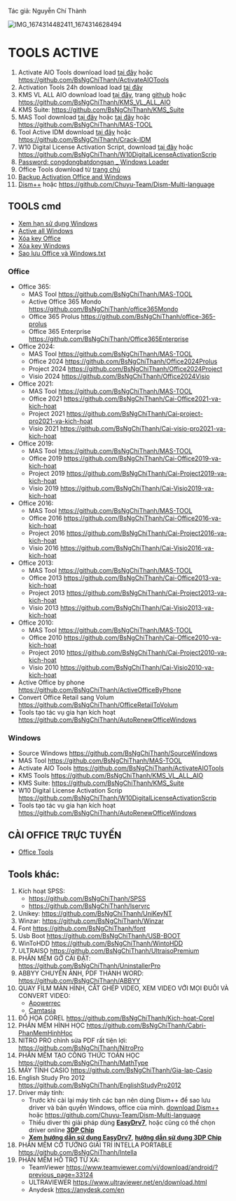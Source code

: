 Tác giả: Nguyễn Chí Thành

![IMG_1674314482411_1674314628494](https://user-images.githubusercontent.com/82578024/231749370-cff3f452-4349-46bd-80e4-dd85653ca27f.jpg)

# TOOLS ACTIVE ##

1. Activate AIO Tools download load [tại đây](https://raw.githubusercontent.com/BsNgChiThanh/ActivateAIOTools/IMP/Activate%20AIO%20Tools%20v3.1.3.rar) hoặc https://github.com/BsNgChiThanh/ActivateAIOTools  
2. Activation Tools 24h download load [tại đây](https://raw.githubusercontent.com/BsNgChiThanh/Kich-hoat-Office/KichHoatOffice/ActivationTool%2024h.zip)  
3. KMS VL ALL AIO download load [tại đây](https://raw.githubusercontent.com/BsNgChiThanh/KMS_VL_ALL_AIO/IMP/KMS.cmd), trang [github](https://github.com/abbodi1406/KMS_VL_ALL_AIO/releases) hoặc https://github.com/BsNgChiThanh/KMS_VL_ALL_AIO
4. KMS Suite: https://github.com/BsNgChiThanh/KMS_Suite
5. MAS Tool download [tại đây](https://raw.githubusercontent.com/BsNgChiThanh/MAS-TOOL/IMP/MAS.cmd) hoặc [tại đây](https://massgrave.dev/index.html#Activations_Summary) 
    hoặc https://github.com/BsNgChiThanh/MAS-TOOL
6. Tool Active IDM download [tại đây](https://raw.githubusercontent.com/BsNgChiThanh/Crack-IDM/IMP/IDM.cmd) hoặc https://github.com/BsNgChiThanh/Crack-IDM 
7. W10 Digital License Activation Script, download [tại đây](https://raw.githubusercontent.com/BsNgChiThanh/W10DigitalLicenseActivationScrip/IMP/W10%20Digital%20License%20Activation%20Script%20v7.0.rar) hoặc https://github.com/BsNgChiThanh/W10DigitalLicenseActivationScrip
8. [Password: congdongbatdongsan _ Windows Loader](https://raw.githubusercontent.com/BsNgChiThanh/Kich-hoat-Windows/IMP/congdongbatdongsan_Windows%20Loader.rar)
9. Office Tools download từ [trang chủ](https://otp.landian.vip/en-us/download.html)
10. [Backup Activation Office and Windows](https://raw.githubusercontent.com/BsNgChiThanh/Kich-hoat-Windows/IMP/Backup%20Activation.bat)
11. [Dism++](https://1drv.ms/f/s!AkwSBX-xWiVhi3gfqanLd8yzBNnL?e=dhIW3J) hoặc https://github.com/Chuyu-Team/Dism-Multi-language

## TOOLS cmd ##
- [Xem hạn sử dụng Windows](https://raw.githubusercontent.com/BsNgChiThanh/Kich-hoat-Windows/IMP/XemHanSuDungWindows.cmd)
- [Active all Windows](https://raw.githubusercontent.com/BsNgChiThanh/Kich-hoat-Windows/IMP/Active%20all%20Windows.txt)
- [Xóa key Office](https://raw.githubusercontent.com/BsNgChiThanh/Kich-hoat-Office/KichHoatOffice/X%C3%B3a%20key%20Office.txt)
- [Xóa key Windows](https://raw.githubusercontent.com/BsNgChiThanh/Kich-hoat-Windows/blob/IMP/X%C3%B3a%20key%20Windows.txt)
- [Sao lưu Office và Windows.txt](https://github.com/BsNgChiThanh/Kich-hoat-Office/blob/KichHoatOffice/Sao%20l%C6%B0u%20office%20v%C3%A0%20windows.txt)

### Office ###
- Office 365:
    - MAS Tool https://github.com/BsNgChiThanh/MAS-TOOL
    - Active Office 365 Mondo https://github.com/BsNgChiThanh/office365Mondo 
    - Office 365 Prolus https://github.com/BsNgChiThanh/office-365-prolus 
    - Office 365 Enterprise https://github.com/BsNgChiThanh/Office365Enterprise
- Office 2024:
    - MAS Tool https://github.com/BsNgChiThanh/MAS-TOOL
    - Office 2024 https://github.com/BsNgChiThanh/Office2024Prolus
    - Project 2024 https://github.com/BsNgChiThanh/Office2024Project
    - Visio 2024 https://github.com/BsNgChiThanh/Office2024Visio
- Office 2021:
    - MAS Tool https://github.com/BsNgChiThanh/MAS-TOOL
    - Office 2021 https://github.com/BsNgChiThanh/Cai-Office2021-va-kich-hoat
    - Project 2021 https://github.com/BsNgChiThanh/Cai-project-pro2021-va-kich-hoat
    - Visio 2021 https://github.com/BsNgChiThanh/Cai-visio-pro2021-va-kich-hoat
- Office 2019:
    - MAS Tool https://github.com/BsNgChiThanh/MAS-TOOL
    - Office 2019 https://github.com/BsNgChiThanh/Cai-Office2019-va-kich-hoat
    - Project 2019 https://github.com/BsNgChiThanh/Cai-Project2019-va-kich-hoat
    - Visio 2019 https://github.com/BsNgChiThanh/Cai-Visio2019-va-kich-hoat
- Office 2016:
    - MAS Tool https://github.com/BsNgChiThanh/MAS-TOOL
    - Office 2016 https://github.com/BsNgChiThanh/Cai-Office2016-va-kich-hoat
    - Project 2016 https://github.com/BsNgChiThanh/Cai-Project2016-va-kich-hoat
    - Visio 2016 https://github.com/BsNgChiThanh/Cai-Visio2016-va-kich-hoat
- Office 2013:
    - MAS Tool https://github.com/BsNgChiThanh/MAS-TOOL
    - Office 2013 https://github.com/BsNgChiThanh/Cai-Office2013-va-kich-hoat
    - Project 2013 https://github.com/BsNgChiThanh/Cai-Project2013-va-kich-hoat
    - Visio 2013 https://github.com/BsNgChiThanh/Cai-Visio2013-va-kich-hoat
- Office 2010:
    - MAS Tool https://github.com/BsNgChiThanh/MAS-TOOL
    - Office 2010 https://github.com/BsNgChiThanh/Cai-Office2010-va-kich-hoat
    - Project 2010 https://github.com/BsNgChiThanh/Cai-Project2010-va-kich-hoat
    - Visio 2010 https://github.com/BsNgChiThanh/Cai-Visio2010-va-kich-hoat
- Active Office by phone https://github.com/BsNgChiThanh/ActiveOfficeByPhone
- Convert Office Retail sang Volum https://github.com/BsNgChiThanh/OfficeRetailToVolum
- Tools tạo tác vụ gia hạn kích hoạt https://github.com/BsNgChiThanh/AutoRenewOfficeWindows

### Windows ###
- Source Windows https://github.com/BsNgChiThanh/SourceWindows
- MAS Tool https://github.com/BsNgChiThanh/MAS-TOOL  
- Activate AIO Tools https://github.com/BsNgChiThanh/ActivateAIOTools
- KMS Tools https://github.com/BsNgChiThanh/KMS_VL_ALL_AIO
- KMS Suite: https://github.com/BsNgChiThanh/KMS_Suite
- W10 Digital License Activation Scrip https://github.com/BsNgChiThanh/W10DigitalLicenseActivationScrip
- Tools tạo tác vụ gia hạn kích hoạt https://github.com/BsNgChiThanh/AutoRenewOfficeWindows

## CÀI OFFICE TRỰC TUYẾN ##
- [Office Tools](https://otp.landian.vip/en-us/download.html)
 
## Tools khác: ##
1. Kích hoạt SPSS:
   - https://github.com/BsNgChiThanh/SPSS
   - https://github.com/BsNgChiThanh/lservrc
2. Unikey: https://github.com/BsNgChiThanh/UniKeyNT
3. Winzar: https://github.com/BsNgChiThanh/Winzar
4. Font https://github.com/BsNgChiThanh/font
5. Usb Boot https://github.com/BsNgChiThanh/USB-BOOT
6. WinToHDD https://github.com/BsNgChiThanh/WintoHDD
7. ULTRAISO https://github.com/BsNgChiThanh/UltraisoPremium
8. PHẦN MỀM GỠ CÀI ĐẶT: https://github.com/BsNgChiThanh/UninstallerPro
9. ABBYY CHUYỂN ẢNH, PDF THÀNH WORD: https://github.com/BsNgChiThanh/ABBYY
10. QUAY FILM MÀN HÌNH, CẮT GHÉP VIDEO, XEM VIDEO VỚI MỌI ĐUÔI VÀ CONVERT VIDEO:
    - [Apowerrec](https://1drv.ms/u/s!AmvuvqBBIcK6jmIUJ2002nd0CTgN?e=44aPl3)
    - [Camtasia](https://bsthanh-my.sharepoint.com/:f:/g/personal/0914678254_bsthanh_onmicrosoft_com/EuSYntdTEDdAu6J4fNMQgkEBpmQC-KMeYWuf8KJg7rT98w?e=4Qp2DM)
11. ĐỒ HỌA COREL https://github.com/BsNgChiThanh/Kich-hoat-Corel
12. PHẦN MỀM HÌNH HỌC https://github.com/BsNgChiThanh/Cabri-PhanMemHinhHoc
13. NITRO PRO chỉnh sửa PDF rất tiện lợi: https://github.com/BsNgChiThanh/NitroPro
14. PHẦN MỀM TẠO CÔNG THỨC TOÁN HỌC https://github.com/BsNgChiThanh/MathType
15. MÁY TÍNH CASIO https://github.com/BsNgChiThanh/Gia-lap-Casio
16. English Study Pro 2012 https://github.com/BsNgChiThanh/EnglishStudyPro2012
17. Driver máy tính:
    - Trước khi cài lại máy tính các bạn nên dùng Dism++ để sao lưu driver và bản quyền Windows, office của mình. [download Dism++](https://1drv.ms/f/s!AkwSBX-xWiVhi3gfqanLd8yzBNnL?e=dhIW3J) hoặc https://github.com/Chuyu-Team/Dism-Multi-language
    - Thiếu diver thì giải pháp dùng **[EasyDrv7](https://bsthanh-my.sharepoint.com/:f:/g/personal/0914678254_bsthanh_onmicrosoft_com/Es04kIshd7JHl-fsKSGUCvQBMorwCJ5O843yKHSqnFsp5g?e=fF18us)**, hoặc cũng có thể chọn driver online **[3DP Chip](https://www.3dpchip.com/3dp/chip_down_lite.php?pl=vi)**
    - **[Xem hướng dẫn sử dụng EasyDrv7](https://www.tienichmaytinh.net/tai-bo-cai-driver-offline-easydrv7-day-du-cho-windows-moi-nhat)**, **[hướng dẫn sử dụng 3DP Chip](https://www.google.com/amp/s/quantrimang.com/cach-dung-3dp-chip-cap-nhat-hoac-cai-moi-driver-con-thieu-cho-may-tinh-150009%3fmode=amp)**
18. PHẦN MỀM CỜ TƯỚNG GIẢI TRÍ INTELLA PORTABLE https://github.com/BsNgChiThanh/Intella
19. PHẦN MỀM HỖ TRỢ TỪ XA:
    - TeamViewer https://www.teamviewer.com/vi/download/android/?previous_page=33124
    - ULTRAVIEWER https://www.ultraviewer.net/en/download.html
    - Anydesk https://anydesk.com/en

